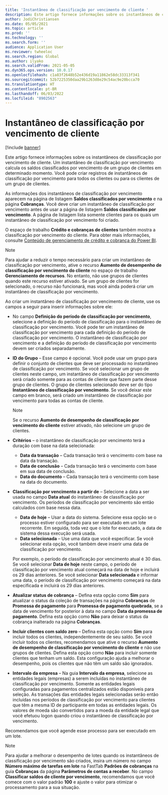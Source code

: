 ```yaml
---
title: 'Instantâneo de classificação por vencimento de cliente '
description: Este artigo fornece informações sobre os instantâneos de classificação por vencimento de cliente. Um instantâneo de classificação por vencimento calcula os saldos classificados por vencimento de um grupo de clientes em determinado momento.
author: JodiChristiansen
ms.date: 05/05/2021
ms.topic: article
ms.prod: ''
ms.technology: ''
ms.search.form: ''
audience: Application User
ms.reviewer: twheeloc
ms.search.region: Global
ms.author: ilyako
ms.search.validFrom: 2021-05-05
ms.dyn365.ops.version: 10.0.17
ms.openlocfilehash: c1a83f2648b52e436d19a11862e58dc33313f341
ms.sourcegitcommit: 52b7225350daa29b1263d8e29c54ac9e20bcca70
ms.translationtype: HT
ms.contentlocale: pt-BR
ms.lasthandoff: 06/03/2022
ms.locfileid: "8902563"
---
```

# <a name="customer-aging-snapshots"></a>Instantâneo de classificação por vencimento de cliente 

[!include [banner](../includes/banner.md)]

Este artigo fornece informações sobre os instantâneos de classificação por vencimento de cliente. Um instantâneo de classificação por vencimento calcula os saldos classificados por vencimento de um grupo de clientes em determinado momento. Você pode criar registros de instantâneos de classificação por vencimento para todos os clientes ou para os clientes de um grupo de clientes.

As informações dos instantâneos de classificação por vencimento aparecem na página de listagem **Saldos classificados por vencimento** e na página **Cobranças**. Você deve criar um instantâneo de classificação por vencimento antes de usar a página de listagem **Saldos classificados por vencimento**. A página de listagem lista somente clientes para os quais um instantâneo de classificação por vencimento foi criado.

O espaço de trabalho **Crédito e cobranças de clientes** também mostra a classificação por vencimento do cliente. Para obter mais informações, consulte [Conteúdo de gerenciamento de crédito e cobrança do Power BI](credit-collections-power-bi.md).

> [!NOTE]
> Para ajudar a reduzir o tempo necessário para criar um instantâneo de classificação por vencimento, ative o recurso **Aumento de desempenho de classificação por vencimento do cliente** no espaço de trabalho **Gerenciamento de recursos**. No entanto, não use grupos de clientes quando este recurso estiver ativado. Se um grupo de clientes for selecionado, o recurso não funcionará, mas você ainda poderá criar um instantâneo de classificação por vencimento.

Ao criar um instantâneo de classificação por vencimento de cliente, use os campos a seguir para inserir informações sobre ele:

- No campo **Definição do período de classificação por vencimento**, selecione a definição do período de classificação para o instantâneo de classificação por vencimento. Você pode ter um instantâneo de classificação por vencimento para cada definição do período de classificação por vencimento. O instantâneo de classificação por vencimento e a definição do período de classificação por vencimento devem ser criados separadamente.
- **ID do Grupo** – Esse campo é opcional. Você pode usar um grupo para definir o conjunto de clientes que deve ser processado no instantâneo de classificação por vencimento. Se você selecionar um grupo de clientes neste campo, um instantâneo de classificação por vencimento será criado somente para as contas de cliente que fazem parte desse grupo de clientes. O grupo de clientes selecionado deve ser do tipo **Instantâneo de classificação por vencimento**. Se você deixar este campo em branco, será criado um instantâneo de classificação por vencimento para todas as contas de cliente.

    > [!NOTE]
    > Se o recurso **Aumento de desempenho de classificação por vencimento do cliente** estiver ativado, não selecione um grupo de clientes.

- **Critérios** – o instantâneo de classificação por vencimento terá a duração com base na data selecionada:

    - **Data da transação** – Cada transação terá o vencimento com base na data da transação.
    - **Data de conclusão** – Cada transação terá o vencimento com base em sua data de conclusão.
    - **Data do documento** – Cada transação terá o vencimento com base na data do documento.

- **Classificação por vencimento a partir de** – Selecione a data a ser usada no campo **Data atual** do instantâneo de classificação por vencimento. Os períodos de classificação por vencimento são então calculados com base nessa data. 

    - **Data de hoje** – Usar a data do sistema. Selecione essa opção se o processo estiver configurado para ser executado em um lote recorrente. Em seguida, toda vez que o lote for executado, a data de sistema dessa execução será usada.
    - **Data selecionada** – Use uma data que você especificar. Se você selecionar esta opção, você também deve inserir uma data de classificação por vencimento.

    Por exemplo, o período de classificação por vencimento atual é 30 dias. Se você selecionar **Data de hoje** neste campo, o período de classificação por vencimento atual começará na data de hoje e incluirá os 29 dias anteriores. Se você selecionar **Data selecionada** e informar uma data, o período de classificação por vencimento começará na data especificada e incluirá os 29 dias anteriores.

- **Atualizar status de cobrança** – Defina esta opção como **Sim** para atualizar o status da coleção de transações na página **Cobranças** de **Promessa de pagamento** para **Promessa de pagamento quebrada**, se a data de vencimento for posterior à data no campo **Data da promessa de pagamento**. Defina esta opção como **Não** para deixar o status da cobrança inalterado na página **Cobranças**.
- **Incluir clientes com saldo zero** – Defina esta opção como **Sim** para incluir todos os clientes, independentemente de seu saldo. Se você incluir todos os clientes, recomendamos que ative o recurso **Aumento de desempenho de classificação por vencimento do cliente** e não use grupos de clientes. Defina esta opção como **Não** para incluir somente clientes que tenham um saldo. Esta configuração ajuda a melhorar o desempenho, pois os clientes que não têm um saldo são ignorados.
- **Intervalo da empresa** – Na guia **Intervalo da empresa**, selecione as entidades legais (empresas) a serem incluídas no instantâneo de classificação por vencimento. Somente as entidades legais configuradas para pagamentos centralizados estão disponíveis para seleção. As transações das entidades legais selecionadas serão então incluídas nos períodos de classificação por vencimento para clientes que têm a mesma ID de participante em todas as entidades legais. Os valores de moeda são convertidos para a moeda da entidade legal que você efetuou logon quando criou o instantâneo de classificação por vencimento.

Recomendamos que você agende esse processo para ser executado em um lote.

> [!NOTE]
> Para ajudar a melhorar o desempenho de lotes quando os instantâneos de classificação por vencimento são criados, insira um número no campo **Número máximo de tarefas em lote** na FastTab **Padrões de cobranças** na guia **Cobranças** da página **Parâmetros de contas a receber**. No campo **Classificar saldos de cliente por vencimento**, recomendamos que você comece com o valor padrão **100** e ajuste o valor para otimizar o processamento para a sua situação.

